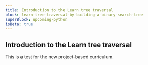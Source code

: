 ```yaml
---
title: Introduction to the Learn tree traversal
block: learn-tree-traversal-by-building-a-binary-search-tree
superBlock: upcoming-python
isBeta: true
---
```


## Introduction to the Learn tree traversal

This is a test for the new project-based curriculum.
